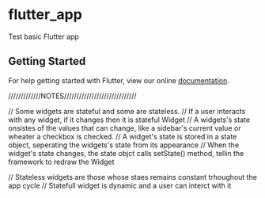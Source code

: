 # flutter_app

Test basic Flutter app

## Getting Started

For help getting started with Flutter, view our online
[documentation](https://flutter.io/).

/////////////NOTES/////////////////////////////


// Some widgets are stateful and some are stateless.
// If a user interacts with any widget, if it changes then it is stateful Widget
// A widgets's state onsistes of the values that can change, like a sidebar's current value or wheater a checkbox is checked.
// A widget's state is stored in a state object, seperating the widgets's state from its appearance
// When the widget's state changes, the state objct calls setState() method, tellin the framework to redraw the Widget


// Stateless widgets are those whose staes remains constant trhoughout the app cycle
// Statefull widget is dynamic and a user can interct with it 